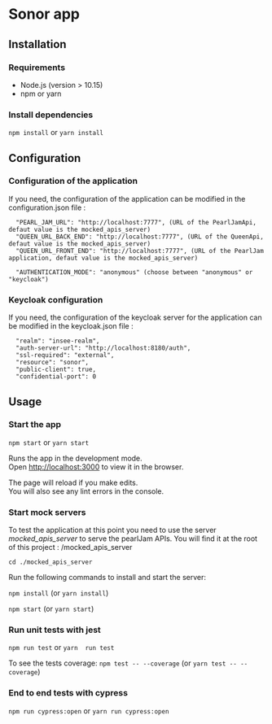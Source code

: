 # Sonor app

## Installation
### Requirements

- Node.js (version > 10.15)
- npm or yarn

### Install dependencies

`npm install` or `yarn install`

## Configuration
### Configuration of the application
If you need, the configuration of the application can be modified in the configuration.json file :
```shell
  "PEARL_JAM_URL": "http://localhost:7777", (URL of the PearlJamApi, defaut value is the mocked_apis_server)
  "QUEEN_URL_BACK_END": "http://localhost:7777", (URL of the QueenApi, defaut value is the mocked_apis_server)
  "QUEEN_URL_FRONT_END": "http://localhost:7777", (URL of the PearlJam application, defaut value is the mocked_apis_server)

  "AUTHENTICATION_MODE": "anonymous" (choose between "anonymous" or "keycloak")
``` 
### Keycloak configuration
If you need, the configuration of the keycloak server for the application can be modified in the keycloak.json file :
```shell
  "realm": "insee-realm",
  "auth-server-url": "http://localhost:8180/auth",
  "ssl-required": "external",
  "resource": "sonor",
  "public-client": true,
  "confidential-port": 0
```
## Usage

### Start the app

`npm start` or `yarn start`

Runs the app in the development mode.<br />
Open [http://localhost:3000](http://localhost:3000) to view it in the browser.

The page will reload if you make edits.<br />
You will also see any lint errors in the console.

### Start mock servers

To test the application at this point you need to use the server *mocked_apis_server* to serve the pearlJam APIs.
You will find it at the root of this project : /mocked_apis_server

`cd ./mocked_apis_server` 

Run the following commands to install and start the server:

`npm install` (or `yarn install`)

`npm start` (or `yarn start`)


### Run unit tests with jest
`npm run test` or `yarn  run test`

To see the tests coverage:
`npm test -- --coverage` (or `yarn test -- --coverage`)

### End to end tests with cypress
`npm run cypress:open` or `yarn run cypress:open`
